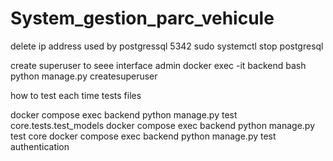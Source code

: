 # System_gestion_parc_vehicule
delete ip address used by postgressql 5342
sudo systemctl stop postgresql

create superuser to seee interface admin 
docker exec -it backend bash
python manage.py createsuperuser


how to test each time tests files 



docker compose exec backend python manage.py test core.tests.test_models
docker compose exec backend python manage.py test core
docker compose exec backend python manage.py test authentication